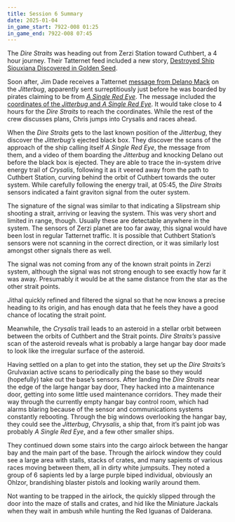 ```yaml
---
title: Session 6 Summary
date: 2025-01-04
in_game_start: 7922-008 01:25
in_game_end: 7922-008 07:45
---
```


The *Dire Straits* was heading out from Zerzi Station toward Cuthbert, a 4 hour journey. Their Tatternet feed included a
new
story, [Destroyed Ship Siouxiana Discovered in Golden Seed](./session-6-addenda/destroyed-ship-siouxiana-discovered-in-golden-seed).

Soon after, Jim Dade receives a Tatternet [message from Delano Mack](./session-6-addenda/delano-macks-tatternet-message-for-jim-dade-7922-008-01-45)
on the *Jitterbug*, apparently sent surreptitiously just before he was boarded by pirates claiming to be from [*A Single
Red
Eye*](https://docs.google.com/document/d/1ST65qT3xlfPTMU0JHbsHSRRQk8sEjNPsNCu8v9h-zcc/edit?tab=t.0#heading=h.5r2jmjac0hoq).
The message included the [coordinates of the *Jitterbug* and *A Single Red
Eye*](/images/zerzi-jitterbug-abduction.svg). It would take close to 4
hours for the *Dire Straits* to reach the coordinates. While the rest of the crew discusses plans, Chris jumps into
Crysalis and races ahead.

When the *Dire Straits* gets to the last known position of the *Jitterbug*, they discover the *Jitterbug’s* ejected
black box. They discover the scans of the approach of the ship calling itself *A Single Red Eye*, the message from them,
and a video of them boarding the *Jitterbug* and knocking Delano out before the black box is ejected. They are able to
trace the in-system drive energy trail of *Crysalis*, following it as it veered away from the path to Cuthbert Station,
curving behind the orbit of Cuthbert towards the outer system. While carefully following the energy trail, at 05:45, the
*Dire Straits* sensors indicated a faint graviton signal from the outer system.

The signature of the signal was similar to that indicating a Slipstream ship shooting a strait, arriving or leaving the
system. This was very short and limited in range, though. Usually these are detectable anywhere in the system. The
sensors of Zerzi planet are too far away, this signal would have been lost in regular Tatternet traffic. It is possible
that Cuthbert Station’s sensors were not scanning in the correct direction, or it was similarly lost amongst other
signals there as well.

The signal was not coming from any of the known strait points in Zerzi system, although the signal was not strong enough
to see exactly how far it was away. Presumably it would be at the same distance from the star as the other strait
points.

Jithal quickly refined and filtered the signal so that he now knows a precise heading to its origin, and has enough data
that he feels they have a good chance of locating the strait point.

Meanwhile, the *Crysalis* trail leads to an asteroid in a stellar orbit between between the orbits of Cuthbert and the
Strait points. *Dire Straits’s* passive scan of the asteroid reveals what is probably a large hangar bay door made to
look like the irregular surface of the asteroid.

Having settled on a plan to get into the station, they set up the *Dire Straits’s* Grulvaxian active scans to
periodically ping the base so they would (hopefully) take out the base’s sensors. After landing the *Dire Straits* near
the edge of the large hangar bay door, They hacked into a maintenance door, getting into some little used maintenance
corridors. They made their way through the currently empty hangar bay control room, which had alarms blaring because of
the sensor and communications systems constantly rebooting. Through the big windows overlooking the hangar bay, they
could see the *Jitterbug*, *Chrysalis*, a ship that, from it’s paint job was probably *A Single Red Eye*, and a few
other smaller ships.

They continued down some stairs into the cargo airlock between the hangar bay and the main part of the base. Through the
airlock window they could see a large area with stalls, stacks of crates, and many sapients of various races moving
between them, all in dirty white jumpsuits. They noted a group of 6 sapients led by a large purple biped individual,
obviously an Ohlzor, brandishing blaster pistols and looking warily around them.

Not wanting to be trapped in the airlock, the quickly slipped through the door into the maze of stalls and crates, and
hid like the Miniature Jackals when they wait in ambush while hunting the Red Iguanas of Dalderana.

